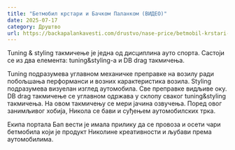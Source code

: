 ```yaml
---
title: "Бетмобил крстари и Бачком Паланком (ВИДЕО)"
date: 2025-07-17
category: Друштво
url: https://backapalankavesti.com/drustvo/nase-price/betmobil-krstari-backom-palankom-video/
---
```


Tuning & styling такмичење је једна од дисциплина ауто спорта. Састоји се из два елемента: tuning&styling-а и DB drag такмичења.

Tuning подразумева углавном механичке преправке на возилу ради побољшања перформанси и возних карактеристика возила. Styling подразумева визуелан изглед аутомобила. Све преправке видљиве оку. DB drag такмичење се углавном одржава у склопу сваког tuning&styling такмичења. На овом такмичењу се мери јачина озвучења. Поред овог занимљивог хобија, Никола се бави и суђењем аутомобилских трка.

Екипа портала Бап вести је имала прилику да се провоза и осети чари бетмобила који је продукт Николине креативности и љубави према аутомобилима.

